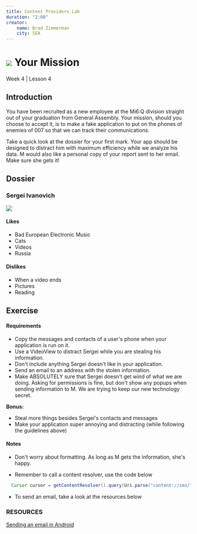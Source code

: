 ```yaml
---
title: Content Providers Lab
duration: "2:00"
creator:
    name: Brad Zimmerman
    city: SEA
---
```


# ![](https://ga-dash.s3.amazonaws.com/production/assets/logo-9f88ae6c9c3871690e33280fcf557f33.png) Your Mission
Week 4 | Lesson 4

## Introduction

You have been recruited as a new employee at the Mi6:Q division straight out of your graduation from General Assembly. Your mission, should you choose to accept it, is to make a fake application to put on the phones of enemies of 007 so that we can track their communications.

Take a quick look at the dossier for your first mark. Your app should be designed to distract him with maximum efficiency while we analyze his data. M would also like a personal copy of your report sent to her email. Make sure she gets it!

## Dossier

### Sergei Ivanovich

![](http://www.sickchirpse.com/wp-content/uploads/2013/12/Russia-With-Love-Social-Network-8.jpg)

#### Likes
  - Bad European Electronic Music
  - Cats
  - Videos
  - Russia

#### Dislikes
  - When a video ends
  - Pictures
  - Reading

## Exercise
#### Requirements

- Copy the messages and contacts of a user's phone when your application is run on it.
- Use a VideoView to distract Sergei while you are stealing his information.
- Don't include anything Sergei doesn't like in your application.
- Send an email to an address with the stolen information.
- Make ABSOLUTELY sure that Sergei doesn't get wind of what we are doing. Asking for permissions is fine, but don't show any popups when sending information to M. We are trying to keep our new technology secret.

**Bonus:**
- Steal more things besides Sergei's contacts and messages
- Make your application super annoying and distracting (while following the guidelines above)

#### Notes

- Don't worry about formatting. As long as M gets the information, she's happy.

- Remember to call a content resolver, use the code below

```java
  Cursor cursor = getContentResolver().query(Uri.parse("content://sms/"), null, null, null, null);
```

- To send an email, take a look at the resources below

### RESOURCES

[Sending an email in Android](http://www.tutorialspoint.com/android/android_sending_email.htm)

